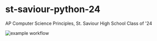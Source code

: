 # st-saviour-python-24
AP Computer Science Principles, St. Saviour High School Class of '24

![example workflow](https://github.com/bmazey/st-saviour-python-24/actions/workflows/python-app.yml/badge.svg)
